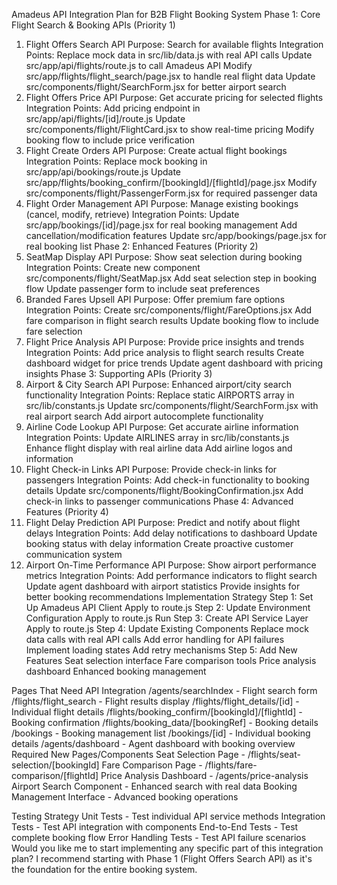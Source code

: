 Amadeus API Integration Plan for B2B Flight Booking System
Phase 1: Core Flight Search & Booking APIs (Priority 1)
1. Flight Offers Search API
Purpose: Search for available flights
Integration Points:
Replace mock data in src/lib/data.js with real API calls
Update src/app/api/flights/route.js to call Amadeus API
Modify src/app/flights/flight_search/page.jsx to handle real flight data
Update src/components/flight/SearchForm.jsx for better airport search
2. Flight Offers Price API
Purpose: Get accurate pricing for selected flights
Integration Points:
Add pricing endpoint in src/app/api/flights/[id]/route.js
Update src/components/flight/FlightCard.jsx to show real-time pricing
Modify booking flow to include price verification
3. Flight Create Orders API
Purpose: Create actual flight bookings
Integration Points:
Replace mock booking in src/app/api/bookings/route.js
Update src/app/flights/booking_confirm/[bookingId]/[flightId]/page.jsx
Modify src/components/flight/PassengerForm.jsx for required passenger data
4. Flight Order Management API
Purpose: Manage existing bookings (cancel, modify, retrieve)
Integration Points:
Update src/app/bookings/[id]/page.jsx for real booking management
Add cancellation/modification features
Update src/app/bookings/page.jsx for real booking list
Phase 2: Enhanced Features (Priority 2)
5. SeatMap Display API
Purpose: Show seat selection during booking
Integration Points:
Create new component src/components/flight/SeatMap.jsx
Add seat selection step in booking flow
Update passenger form to include seat preferences
6. Branded Fares Upsell API
Purpose: Offer premium fare options
Integration Points:
Create src/components/flight/FareOptions.jsx
Add fare comparison in flight search results
Update booking flow to include fare selection
7. Flight Price Analysis API
Purpose: Provide price insights and trends
Integration Points:
Add price analysis to flight search results
Create dashboard widget for price trends
Update agent dashboard with pricing insights
Phase 3: Supporting APIs (Priority 3)
8. Airport & City Search API
Purpose: Enhanced airport/city search functionality
Integration Points:
Replace static AIRPORTS array in src/lib/constants.js
Update src/components/flight/SearchForm.jsx with real airport search
Add airport autocomplete functionality
9. Airline Code Lookup API
Purpose: Get accurate airline information
Integration Points:
Update AIRLINES array in src/lib/constants.js
Enhance flight display with real airline data
Add airline logos and information
10. Flight Check-in Links API
Purpose: Provide check-in links for passengers
Integration Points:
Add check-in functionality to booking details
Update src/components/flight/BookingConfirmation.jsx
Add check-in links to passenger communications
Phase 4: Advanced Features (Priority 4)
11. Flight Delay Prediction API
Purpose: Predict and notify about flight delays
Integration Points:
Add delay notifications to dashboard
Update booking status with delay information
Create proactive customer communication system
12. Airport On-Time Performance API
Purpose: Show airport performance metrics
Integration Points:
Add performance indicators to flight search
Update agent dashboard with airport statistics
Provide insights for better booking recommendations
Implementation Strategy
Step 1: Set Up Amadeus API Client
Apply to route.js
Step 2: Update Environment Configuration
Apply to route.js
Run
Step 3: Create API Service Layer
Apply to route.js
Step 4: Update Existing Components
Replace mock data calls with real API calls
Add error handling for API failures
Implement loading states
Add retry mechanisms
Step 5: Add New Features
Seat selection interface
Fare comparison tools
Price analysis dashboard
Enhanced booking management


Pages That Need API Integration
/agents/searchIndex - Flight search form
/flights/flight_search - Flight results display
/flights/flight_details/[id] - Individual flight details
/flights/booking_confirm/[bookingId]/[flightId] - Booking confirmation
/flights/booking_data/[bookingRef] - Booking details
/bookings - Booking management list
/bookings/[id] - Individual booking details
/agents/dashboard - Agent dashboard with booking overview
Required New Pages/Components
Seat Selection Page - /flights/seat-selection/[bookingId]
Fare Comparison Page - /flights/fare-comparison/[flightId]
Price Analysis Dashboard - /agents/price-analysis
Airport Search Component - Enhanced search with real data
Booking Management Interface - Advanced booking operations


Testing Strategy
Unit Tests - Test individual API service methods
Integration Tests - Test API integration with components
End-to-End Tests - Test complete booking flow
Error Handling Tests - Test API failure scenarios
Would you like me to start implementing any specific part of this integration plan? I recommend starting with Phase 1 (Flight Offers Search API) as it's the foundation for the entire booking system.
